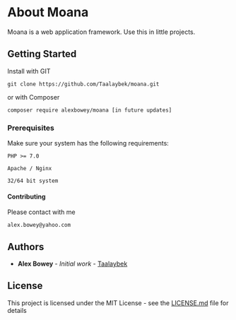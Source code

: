 # About Moana

Moana is a web application framework. Use this in little projects. 

## Getting Started

Install with GIT

```
git clone https://github.com/Taalaybek/moana.git
```

or with Composer

```
composer require alexbowey/moana [in future updates]
```

### Prerequisites

Make sure your system has the following requirements:

```
PHP >= 7.0

Apache / Nginx

32/64 bit system
```

#### Contributing

Please contact with me

```
alex.bowey@yahoo.com
```

## Authors

* **Alex Bowey** - *Initial work* - [Taalaybek](https://github.com/Taalaybek)

## License

This project is licensed under the MIT License - see the [LICENSE.md](LICENSE.md) file for details